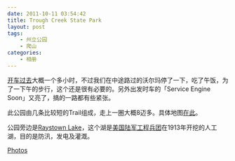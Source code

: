 ```yaml
---
date: 2011-10-11 03:54:42
title: Trough Creek State Park
layout: post
tags:
    - 州立公园
    - 爬山
categories:
    - 相册
---
```

[开车过去](http://g.co/maps/e6sux)大概一个多小时，不过我们在中途路过的沃尔玛停了一下，吃了午饭，为了一下午的步行，这个还是很有必要的。另外出发时车的「Service Engine Soon」又亮了，搞的一路都有些紧张。

此公园由几条比较短的Trail组成，走上一圈大概8迈多。具体地图<a href="http://www.dcnr.state.pa.us/ucmprd2/groups/public/documents/document/dcnr_003034.pdf">在此</a>。

公园旁边是<a href="http://en.wikipedia.org/wiki/Raystown_Lake">Raystown Lake</a>，这个湖是<a href="http://en.wikipedia.org/wiki/United_States_Army_Corps_of_Engineers">美国陆军工程兵团</a>在1913年开挖的人工湖，目的是防汛，发电及灌溉。

[Photos](http://www.flickr.com/photos/ztpala/sets/72157629974196745/)
